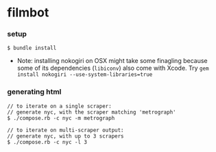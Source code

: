 # filmbot

### setup

```
$ bundle install
```

- Note: installing nokogiri on OSX might take some finagling because some of its dependencies (`libiconv`) also come with Xcode. Try `gem install nokogiri --use-system-libraries=true`

### generating html

```
// to iterate on a single scraper:
// generate nyc, with the scraper matching 'metrograph'
$ ./compose.rb -c nyc -m metrograph

// to iterate on multi-scraper output:
// generate nyc, with up to 3 scrapers
$ ./compose.rb -c nyc -l 3
```
